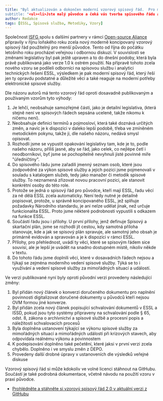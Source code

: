 ```yaml
---
title: "Byl aktualizován a dokončen moderní vzorový spisový řád.  Pro menší původce
subtitle: "<ul><li>Jste malý původce a čeká vás tvorba spisového řádu a nevíte jak do toho?<li>Přijdou vám dosud publikované spisové řády nesmyslné a nemoderní? Máte pravdu.<li>Byl připraven zcela nově koncipovaný vzorový spisový řád a ten je teď v aktualizované verzi 1.0 i s dokumentací a návodem.</ul> category: [clanky]
author: Redakce
tags: [ESSL, Spisová služba, Metodiky, Vzory]
---
```


Společnost [ISFG ](https://www.isfgroup.cz)  spolu s dalšími partnery v rámci [Open-source Aliance](https://www.osaliance.cz) připravily  v říjnu loňského roku zcela nový moderně  koncipovaný vzorový spisový řád použitelný pro menší původce. Tento od října do počátku letošního roku procházel veřejnou i odbornou diskuzí. V souvislosti se změnami legislativy byl pak ještě upraven a to do dnešní podoby, která byla právě publikovaná jako verze 1.0 k ostrém použití. Na přípravě tohoto zcela nového vzoru se podíleli odborníci na spisovou službu i analytici technických řešení ESSL, výsledkem je pak moderní spisový řád, který řeší jen ty opravdu podstatné a důležité věci a také reaguje na moderní potřeby elektronické spisové služby. 

Dle názoru autorů má tento vzorový řád oproti dosavadně publikovaným a používaným vzorům tyto výhody:

1. Je lehčí, neobsahuje samozřejmé části, jako je detailní legislativa, (která stejně není ve spisových řádech sepsána uceleně, takže nikomu k ničemu není).
2. Neobsahuje definici termínů a pojmosloví, která také doznává určitých změn, a navíc je k dispozici v daleko lepší podobě, třeba ve zmíněném metodickém pokynu, takže ji, dle našeho názoru, nedává smysl opisovat.
3. Rozhodli jsme se vypustit opakování legislativy tam, kde je to, podle našeho názoru, příliš jasné, aby se řád, jako celek, co nejlépe četl i neodborníkovi, byť jsme se pochopitelně nevyhnuli jisté povinné míře "úředničtiny".
4. Do spisového řádu jsme zařadili jmenný seznam osob, které jsou zodpovědné za výkon spisové služby a jejich pozici jsme pojmenovali    v souladu s katalogem služeb, tedy jako manažer či metodik spisové služby. To neznamená zřizovat novou pracovní pozici, ale stanovit konkrétní osoby do této role.
5. Protože se jedná o spisový řád pro původce, kteří mají ESSL, řadu věcí za ně dělá ESSL zcela automaticky. Není tedy nutné je detailně popisovat, protože, u správně koncipovaného ESSL, jež splňuje požadavky Národního standardu, je ani nelze udělat jinak, než určuje funkcionalita ESSL. Proto jsme některé podrobnosti vypustili s odkazem na funkce ESSL.
6. Součástí řádu jsou i přílohy. U první přílohy, jenž definuje Spisový a skartační plán, jsme se rozhodli jít cestou, kdy samotná příloha stanovuje, kde a jak se spisový plán spravuje, ale samotný jeho obsah je primárně evidován a spravován a je k dispozici v rámci ESSL.
7. Přílohy, pro přehlednost, uvádí ty věci, které se spisovým řádem sice souvisí, ale je lepší je uvádět na snadno dostupném místě, nikoliv někde v textu.
8. Do tohoto řádu jsme doplnili věci, které v dosavadních řádech nejsou a týkají se zejména moderního vedení spisové služby. Týká se to i využívání a vedení spisové služby za mimořádných situací a událostí.



Ve verzi publikované nyní byly oproti původní verzi provedeny následující změny:

1. Byl přidán nový článek o konverzi doručeného dokumentu pro naplnění povinnosti digitalizovat doručené dokumenty u původců kteří nejsou OVM formou jiné konverze.
2. Byl přidán zcela nový článek popisující schvalování dokumentů v ESSL a ISSD, pokud jsou tyto systémy připraveny na schvalování podle § 65, odst. 8, zákona o archívnictví a spisové službě a procesní popis a náležitosti schvalovacích procesů
3. Byla doplněna ustanovení týkající se výkonu spisové služby za mimořádných situací a mimořádných událostí při krizových stavech, aby odpovídala reálnému výkonu a povinnostem
4. K podepisování doplněno také pečetění, které jaksi v první verzi zcela chybělo. Doplněno i ve smyslu změn z DEPO.
5. Provedeny další drobné úpravy v ustanoveních dle výsledků veřejné diskuse


Vzorový spisový řád si může kdokoliv ve volné licenci stáhnout na GitHubu. Součástí je také podrobná dokumentace, včetně návodu na použití vzoru v praxi původce. 

- [Prohlédněte a stáhněte si vzorový spisový řád 2.0 v aktuální verzi z GitHubu](https://github.com/OPENCZEG/czeg_tools/tree/master/templates/vzorovy_spisovy_rad_ESSL_moderni/v1.0)